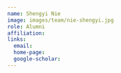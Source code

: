 ```yaml
---
name: Shengyi Nie
image: images/team/nie-shengyi.jpg
role: Alumni
affiliation:  
links:
  email:  
  home-page:  
  google-scholar:  
---
```

 